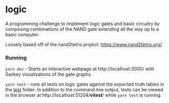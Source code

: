 # logic

A programming challenge to implement logic gates and basic circuitry by composing combinations of the NAND gate extending all the way up to a basic computer.

Loosely based off of the nand2tetris project: https://www.nand2tetris.org/

### Running

`yarn dev` - Starts an interactive webpage at http://localhost:3000/ with Sankey visualizations of the gate graphs

`yarn test` - runs all tests on logic gates against the expected truth tables in the [test](./test/) folder. In addition to the command line output, tests can be viewed in the browser at http://localhost:51204/__vitest__/ while `yarn test` is running.
